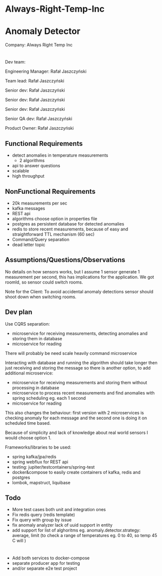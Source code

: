 # Always-Right-Temp-Inc

# Anomaly Detector

Company: Always Right Temp Inc

#
Dev team:

  Engineering Manager: Rafał Jaszczyński
  
  Team lead: Rafał Jaszczyński
  
  Senior dev: Rafał Jaszczyński
  
  Senior dev: Rafał Jaszczyński
  
  Senior dev: Rafał Jaszczyński
  
  Senior QA dev: Rafał Jaszczyński
  
  Product Owner: Rafał Jaszczyński

## Functional Requirements
- detect anomalies in temperature measurements
    - 2 algorithms
- api to answer questions
- scalable
- high throughput

## NonFunctional Requirements
- 20k measurements per sec
- kafka messages
- REST api
- algorithms choose option in properties file
- postgres as persistent database for detected anomalies
- redis to store recent measurements, because of easy and straightforward TTL mechanism (60 sec)
- Command/Query separation
- dead letter topic

## Assumptions/Questions/Observations

No details on how sensors works, but I assume 1 sensor generate 1 measurement per second, this has implications for the application.
We got roomId, so sensor could switch rooms.

Note for the Client: To avoid accidental anomaly detections sensor should shoot down when switching rooms.

## Dev plan

Use CQRS separation:
- microservice for receiving measurements, detecting anomalies and storing them in database
- microservice for reading

There will probably be need scale heavily command microservice

Interacting with database and running the algorithm should take  longer then just receiving and storing the message
so there is another option, to add additional microservice:
- microservice for receiving measurements and storing them without processing in database
- microservice to process recent measurements and find anomalies with spring scheduling eg. each 1 second
- microservice for reading

This also changes the behaviour: first version with 2 microservices is checking anomaly for each message
and the second one is doing it on scheduled time based.

Because of simplicity and lack of knowledge about real world sensors I would choose option 1.

Frameworks/libraries to be used:
- spring kafka/jpa/redis
- spring webflux for REST api
- testing: jupiter/testcontainers/spring-test
- docker&compose to easily create containers of kafka, redis and postgres
- lombok, mapstruct, liquibase

## Todo

- More test cases both unit and integration ones
- Fix redis query (redis template)
- Fix query with group by issue
- fix anomaly analyzer lack of uuid support in entity
- add support for list of alghoritms eg. anomaly.detector.strategy: average, limit (to check a range of temperatures eg. 0 to 40, so temp 45 C will )
#
- Add both services to docker-compose
- separate producer app for testing
- and/or separate e2e test project
